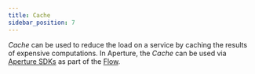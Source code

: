 ```yaml
---
title: Cache
sidebar_position: 7
---
```


_Cache_ can be used to reduce the load on a service by caching the results of
expensive computations. In Aperture, the _Cache_ can be used via [Aperture
SDKs][skds] as part of the [Flow][flow-label].

[skds]: /sdk/sdk.md
[flow-label]: /concepts/flow-label.md

